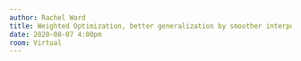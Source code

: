 ```yaml
---
author: Rachel Ward
title: Weighted Optimization, better generalization by smoother interpolation
date: 2020-08-07 4:00pm
room: Virtual
---
```

